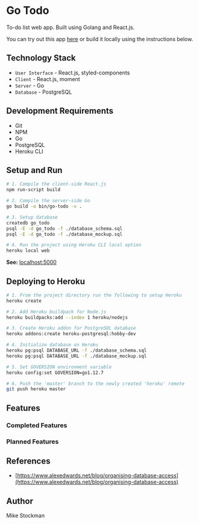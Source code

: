 # Go Todo
To-do list web app. Built using Golang and React.js.

You can try out this app [here](https://pacific-atoll-49601.herokuapp.com) or build it locally using the instructions below.

## Technology Stack
- `User Interface` - React.js, styled-components
- `Client` - React.js, moment
- `Server` - Go
- `Database` - PostgreSQL

## Development Requirements
- Git
- NPM
- Go
- PostgreSQL
- Heroku CLI

## Setup and Run
```bash
# 1. Compile the client-side React.js
npm run-script build

# 2. Compile the server-side Go
go build -o bin/go-todo -v .

# 3. Setup database
createdb go_todo
psql -E -d go_todo -f ./database_schema.sql
psql -E -d go_todo -f ./database_mockup.sql

# 4. Run the project using Heroku CLI local option
heroku local web
```
**See:** [localhost:5000](http://localhost:5000)

## Deploying to Heroku

```bash
# 1. From the project directory run the following to setup Heroku
heroku create

# 2. Add Heroku buildpack for Node.js
heroku buildpacks:add --index 1 heroku/nodejs

# 3. Create Heroku addon for PostgreSQL database
heroku addons:create heroku-postgresql:hobby-dev

# 4. Initialize database on Heroku
heroku pg:psql DATABASE_URL -f ./database_schema.sql
heroku pg:psql DATABASE_URL -f ./database_mockup.sql

# 5. Set GOVERSION environment variable
heroku config:set GOVERSION=go1.12.7

# 6. Push the 'master' branch to the newly created 'heroku' remote
git push heroku master
```

## Features

### Completed Features


### Planned Features


## References
- [https://www.alexedwards.net/blog/organising-database-access](https://www.alexedwards.net/blog/organising-database-access)

## Author
Mike Stockman